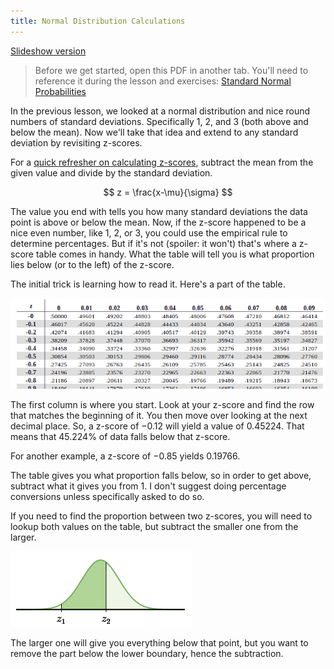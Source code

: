 ```yaml
---
title: Normal Distribution Calculations
---
```


[Slideshow version](https://1drv.ms/p/c/c4097c61e06a2b97/EVrz4ZKixHRIocsj9ES0j44BNfe7nCFqkeyoXraV6IvGtw?e=VacDuX)

> Before we get started, open this PDF in another tab. You'll need to reference it during the lesson and exercises: [Standard Normal Probabilities](../../pdfs/standard-normal-probabilities.pdf)

In the previous lesson, we looked at a normal distribution and nice round numbers of standard deviations. Specifically 1, 2, and 3 (both above and below the mean). Now we'll take that idea and extend to any standard deviation by revisiting z-scores.

For a [quick refresher on calculating z-scores](./2.3-percentiles-and-z-scores.md), subtract the mean from the given value and divide by the standard deviation.

$$ z = \frac{x-\mu}{\sigma} $$

The value you end with tells you how many standard deviations the data point is above or below the mean. Now, if the z-score happened to be a nice even number, like 1, 2, or 3, you could use the empirical rule to determine percentages. But if it's not (spoiler: it won't) that's where a z-score table comes in handy. What the table will tell you is what proportion lies below (or to the left) of the z-score.

The initial trick is learning how to read it. Here's a part of the table.

![z score table partial](../img/2.5-z-score-table-partial.png)

The first column is where you start. Look at your z-score and find the row that matches the beginning of it. You then move over looking at the next decimal place. So, a z-score of −0.12 will yield a value of 0.45224. That means that 45.224% of data falls below that z-score.

For another example, a z-score of −0.85 yields 0.19766.

The table gives you what proportion falls below, so in order to get above, subtract what it gives you from 1. I don't suggest doing percentage conversions unless specifically asked to do so.

If you need to find the proportion between two z-scores, you will need to lookup both values on the table, but subtract the smaller one from the larger.

![between two z-scores](../img/2.5-z-score-between.png)

The larger one will give you everything below that point, but you want to remove the part below the lower boundary, hence the subtraction.
